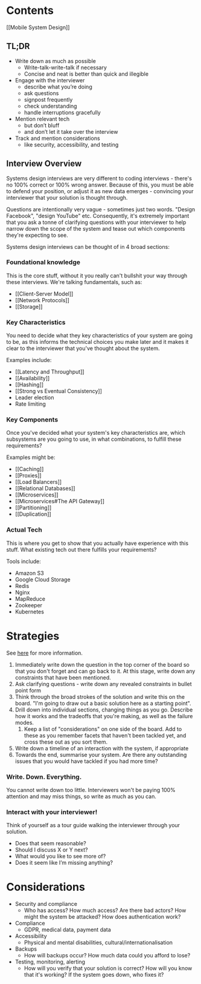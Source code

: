 # Contents
[[Mobile System Design]]

## TL;DR
-   Write down as much as possible
    -   Write-talk-write-talk if necessary
    -   Concise and neat is better than quick and illegible
-   Engage with the interviewer
    -   describe what you’re doing
    -   ask questions
    -   signpost frequently
    -   check understanding
    -   handle interruptions gracefully
-   Mention relevant tech
    -   but don’t bluff
    -   and don’t let it take over the interview
-   Track and mention considerations
    -   like security, accessibility, and testing

## Interview Overview

Systems design interviews are very different to coding interviews - there's no 100% correct or 100% wrong answer. Because of this, you must be able to defend your position, or adjust it as new data emerges - convincing your interviewer that your solution is thought through.

Questions are intentionally very vague - sometimes just two words. "Design Facebook", "design YouTube" etc. Consequently, it's extremely important that you ask a tonne of clarifying questions with your interviewer to help narrow down the scope of the system and tease out which components they're expecting to see.

Systems design interviews can be thought of in 4 broad sections:

### Foundational knowledge
This is the core stuff, without it you really can't bullshit your way through these interviews. We're talking fundamentals, such as:
- [[Client-Server Model]]
- [[Network Protocols]]
- [[Storage]]

### Key Characteristics
You need to decide what they key characteristics of your system are going to be, as this informs the technical choices you make later and it makes it clear to the interviewer that you've thought about the system.

Examples include:
- [[Latency and Throughput]]
- [[Availability]]
- [[Hashing]]
- [[Strong vs Eventual Consistency]]
- Leader election
- Rate limiting

### Key Components
Once you've decided what your system's key characteristics are, which subsystems are you going to use, in what combinations, to fulfill these requirements?

Examples might be:
- [[Caching]]
- [[Proxies]]
- [[Load Balancers]]
- [[Relational Databases]]
- [[Microservices]]
- [[Microservices#The API Gateway]]
- [[Partitioning]]
- [[Duplication]]

### Actual Tech
This is where you get to show that you actually have experience with this stuff. What existing tech out there fulfills your requirements?

Tools include:
- Amazon S3
- Google Cloud Storage
- Redis
- Nginx
- MapReduce
- Zookeeper
- Kubernetes

# Strategies
See [here](https://cternus.net/blog/2018/01/26/tackling-the-system-design-interview/) for more information.

1) Immediately write down the question in the top corner of the board so that you don't forget and can go back to it. At this stage, write down any constraints that have been mentioned.
2) Ask clarifying questions - write down any revealed constraints in bullet point form
3) Think through the broad strokes of the solution and write this on the board. "I'm going to draw out a basic solution here as a starting point".
4) Drill down into individual sections, changing things as you go. Describe how it works and the tradeoffs that you're making, as well as the failure modes.
	1) Keep a list of "considerations" on one side of the board. Add to these as you remember facets that haven't been tackled yet, and cross these out as you sort them.
5) Write down a timeline of an interaction with the system, if appropriate
6) Towards the end, summarise your system. Are there any outstanding issues that you would have tackled if you had more time?

### Write. Down. Everything.
You cannot write down too little. Interviewers won't be paying 100% attention and may miss things, so write as much as you can.

### Interact with your interviewer!

Think of yourself as a tour guide walking the interviewer through your solution. 

- Does that seem reasonable?
- Should I discuss X or Y next?
- What would you like to see more of?
- Does it seem like I’m missing anything?

# Considerations
- Security and compliance
	- Who has access? How much access? Are there bad actors? How might the system be attacked? How does authentication work?
- Compliance 
	- GDPR, medical data, payment data
- Accessibility
	- Physical and mental disabilities, cultural/internationalisation
- Backups
	- How will backups occur? How much data could you afford to lose?
- Testing, monitoring, alerting
	- How will you verify that your solution is correct? How will you know that it's working? If the system goes down, who fixes it?
